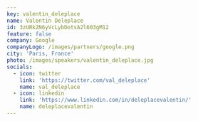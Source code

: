 ```yaml
---
key: valentin_deleplace
name: Valentin Deleplace
id: 3zURk2N6yVcLybDotsA2l603gM12
feature: false
company: Google
companyLogo: /images/partners/google.png
city: 'Paris, France'
photo: /images/speakers/valentin_deleplace.jpg
socials:
  - icon: twitter
    link: 'https://twitter.com/val_deleplace'
    name: val_deleplace
  - icon: linkedin
    link: 'https://www.linkedin.com/in/deleplacevalentin/'
    name: deleplacevalentin
---
```

